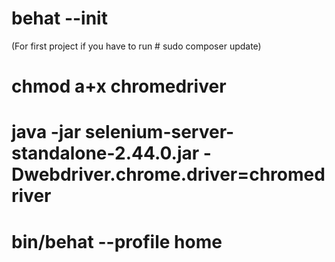 # behat --init
(For first project if you have to run # sudo composer update)
# chmod a+x chromedriver
# java -jar selenium-server-standalone-2.44.0.jar -Dwebdriver.chrome.driver=chromedriver
# bin/behat --profile home